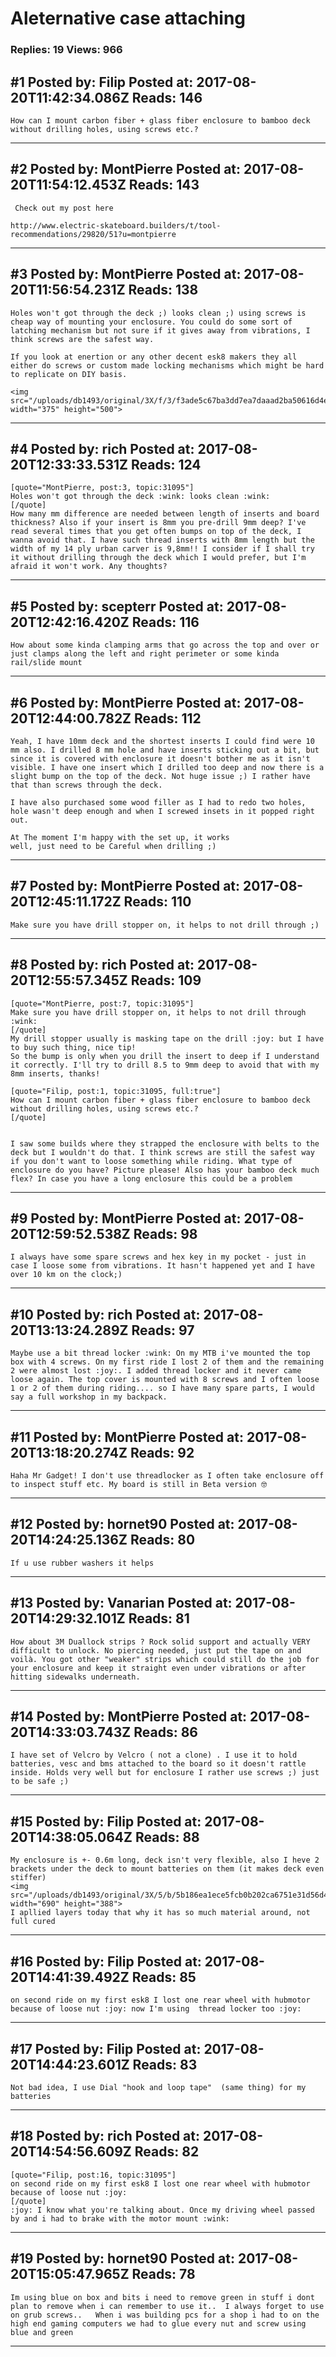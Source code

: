 # Aleternative case attaching

### Replies: 19 Views: 966

## \#1 Posted by: Filip Posted at: 2017-08-20T11:42:34.086Z Reads: 146

```
How can I mount carbon fiber + glass fiber enclosure to bamboo deck without drilling holes, using screws etc.?
```

---
## \#2 Posted by: MontPierre Posted at: 2017-08-20T11:54:12.453Z Reads: 143

```
 Check out my post here

http://www.electric-skateboard.builders/t/tool-recommendations/29820/51?u=montpierre
```

---
## \#3 Posted by: MontPierre Posted at: 2017-08-20T11:56:54.231Z Reads: 138

```
Holes won't got through the deck ;) looks clean ;) using screws is cheap way of mounting your enclosure. You could do some sort of latching mechanism but not sure if it gives away from vibrations, I think screws are the safest way. 

If you look at enertion or any other decent esk8 makers they all either do screws or custom made locking mechanisms which might be hard to replicate on DIY basis. 

<img src="/uploads/db1493/original/3X/f/3/f3ade5c67ba3dd7ea7daaad2ba50616d4e3003a0.JPG" width="375" height="500">
```

---
## \#4 Posted by: rich Posted at: 2017-08-20T12:33:33.531Z Reads: 124

```
[quote="MontPierre, post:3, topic:31095"]
Holes won't got through the deck :wink: looks clean :wink:
[/quote]
How many mm difference are needed between length of inserts and board thickness? Also if your insert is 8mm you pre-drill 9mm deep? I've read several times that you get often bumps on top of the deck, I wanna avoid that. I have such thread inserts with 8mm length but the width of my 14 ply urban carver is 9,8mm!! I consider if I shall try it without drilling through the deck which I would prefer, but I'm afraid it won't work. Any thoughts?
```

---
## \#5 Posted by: scepterr Posted at: 2017-08-20T12:42:16.420Z Reads: 116

```
How about some kinda clamping arms that go across the top and over or just clamps along the left and right perimeter or some kinda rail/slide mount
```

---
## \#6 Posted by: MontPierre Posted at: 2017-08-20T12:44:00.782Z Reads: 112

```
Yeah, I have 10mm deck and the shortest inserts I could find were 10 mm also. I drilled 8 mm hole and have inserts sticking out a bit, but since it is covered with enclosure it doesn't bother me as it isn't visible. I have one insert which I drilled too deep and now there is a slight bump on the top of the deck. Not huge issue ;) I rather have that than screws through the deck.

I have also purchased some wood filler as I had to redo two holes, hole wasn't deep enough and when I screwed insets in it popped right out. 

At The moment I'm happy with the set up, it works
well, just need to be Careful when drilling ;)
```

---
## \#7 Posted by: MontPierre Posted at: 2017-08-20T12:45:11.172Z Reads: 110

```
Make sure you have drill stopper on, it helps to not drill through ;)
```

---
## \#8 Posted by: rich Posted at: 2017-08-20T12:55:57.345Z Reads: 109

```
[quote="MontPierre, post:7, topic:31095"]
Make sure you have drill stopper on, it helps to not drill through :wink:
[/quote]
My drill stopper usually is masking tape on the drill :joy: but I have to buy such thing, nice tip!
So the bump is only when you drill the insert to deep if I understand it correctly. I'll try to drill 8.5 to 9mm deep to avoid that with my 8mm inserts, thanks!

[quote="Filip, post:1, topic:31095, full:true"]
How can I mount carbon fiber + glass fiber enclosure to bamboo deck without drilling holes, using screws etc.?
[/quote]


I saw some builds where they strapped the enclosure with belts to the deck but I wouldn't do that. I think screws are still the safest way if you don't want to loose something while riding. What type of enclosure do you have? Picture please! Also has your bamboo deck much flex? In case you have a long enclosure this could be a problem
```

---
## \#9 Posted by: MontPierre Posted at: 2017-08-20T12:59:52.538Z Reads: 98

```
I always have some spare screws and hex key in my pocket - just in case I loose some from vibrations. It hasn't happened yet and I have over 10 km on the clock;)
```

---
## \#10 Posted by: rich Posted at: 2017-08-20T13:13:24.289Z Reads: 97

```
Maybe use a bit thread locker :wink: On my MTB i've mounted the top box with 4 screws. On my first ride I lost 2 of them and the remaining 2 were almost lost :joy:. I added thread locker and it never came loose again. The top cover is mounted with 8 screws and I often loose 1 or 2 of them during riding.... so I have many spare parts, I would say a full workshop in my backpack.
```

---
## \#11 Posted by: MontPierre Posted at: 2017-08-20T13:18:20.274Z Reads: 92

```
Haha Mr Gadget! I don't use threadlocker as I often take enclosure off to inspect stuff etc. My board is still in Beta version 🤓
```

---
## \#12 Posted by: hornet90 Posted at: 2017-08-20T14:24:25.136Z Reads: 80

```
If u use rubber washers it helps
```

---
## \#13 Posted by: Vanarian Posted at: 2017-08-20T14:29:32.101Z Reads: 81

```
How about 3M Duallock strips ? Rock solid support and actually VERY difficult to unlock. No piercing needed, just put the tape on and voilà. You got other "weaker" strips which could still do the job for your enclosure and keep it straight even under vibrations or after hitting sidewalks underneath.
```

---
## \#14 Posted by: MontPierre Posted at: 2017-08-20T14:33:03.743Z Reads: 86

```
I have set of Velcro by Velcro ( not a clone) . I use it to hold batteries, vesc and bms attached to the board so it doesn't rattle inside. Holds very well but for enclosure I rather use screws ;) just to be safe ;)
```

---
## \#15 Posted by: Filip Posted at: 2017-08-20T14:38:05.064Z Reads: 88

```
My enclosure is +- 0.6m long, deck isn't very flexible, also I heve 2 brackets under the deck to mount batteries on them (it makes deck even stiffer) 
<img src="/uploads/db1493/original/3X/5/b/5b186ea1ece5fcb0b202ca6751e31d56d45eb02a.jpg" width="690" height="388">
I apllied layers today that why it has so much material around, not full cured
```

---
## \#16 Posted by: Filip Posted at: 2017-08-20T14:41:39.492Z Reads: 85

```
on second ride on my first esk8 I lost one rear wheel with hubmotor because of loose nut :joy: now I'm using  thread locker too :joy:
```

---
## \#17 Posted by: Filip Posted at: 2017-08-20T14:44:23.601Z Reads: 83

```
Not bad idea, I use Dial "hook and loop tape"  (same thing) for my batteries
```

---
## \#18 Posted by: rich Posted at: 2017-08-20T14:54:56.609Z Reads: 82

```
[quote="Filip, post:16, topic:31095"]
on second ride on my first esk8 I lost one rear wheel with hubmotor because of loose nut :joy:
[/quote]
:joy: I know what you're talking about. Once my driving wheel passed by and i had to brake with the motor mount :wink:
```

---
## \#19 Posted by: hornet90 Posted at: 2017-08-20T15:05:47.965Z Reads: 78

```
Im using blue on box and bits i need to remove green in stuff i dont plan to remove when i can remember to use it..  I always forget to use on grub screws..   When i was building pcs for a shop i had to on the high end gaming computers we had to glue every nut and screw using blue and green
```

---
